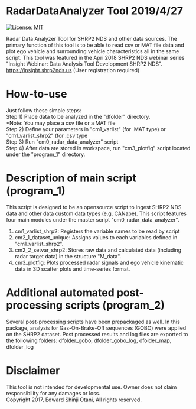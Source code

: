 # RadarDataAnalyzer Tool    2019/4/27  <br/>
[![License: MIT](https://img.shields.io/badge/License-MIT-yellow.svg)](https://opensource.org/licenses/MIT)

Radar Data Analyzer Tool for SHRP2 NDS and other data sources.
The primary function of this tool is to be able to read csv or MAT file data and plot ego vehicle and surrounding vehicle characteristics all in the same script.
This tool was featured in the Apri 2018 SHRP2 NDS webinar series "Insight Webinar: Data Analysis Tool Development SHRP2 NDS".
https://insight.shrp2nds.us   (User registration required)

# How-to-use
Just follow these simple steps: <br/>
  Step 1) Place data to be analyzed in the "dfolder" directory. <br/>
          *Note: You may place a csv file or a MAT file <br/>
  Step 2) Define your parameters in "cm1_varlist" (for .MAT type) or "cm1_varlist_shrp2" (for .csv type <br/>
  Step 3) Run "cm0_radar_data_analyzer" script <br/>
  Step 4) After data are stored in workspace, run "cm3_plotfig" script located under the "program_1" directory. <br/>

# Description of main script (program_1)
This script is designed to be an opensource script to ingest SHRP2 NDS data and other data custom data types (e.g. CANape).
This script features four main modules under the master script "cm0_radar_data_analyzer".
 1. cm1_varlist_shrp2: Registers the variable names to be read by script
 2. cm2_1_dataset_unique:  Assigns values to each variables defined in "cm1_varlist_shrp2".
 3. cm2_2_setvar_shrp2:  Stores raw data and calculated data (including radar target data) in the structure "M_data". 
 4. cm3_plotfig:  Plots processed radar signals and ego vehicle kinematic data in 3D scatter plots and time-series format.
 
 # Additional automated post-processing scripts (program_2)
 Several post-processing scripts have been prepackaged as well.
 In this package, analysis for Gas-On-Brake-Off sequences (GOBO) were applied on the SHRP2 dataset.
 Post processed results and log files are exported to the following folders:
   dfolder_gobo, dfolder_gobo_log, dfolder_map, dfolder_log
 
 # Disclaimer
 This tool is not intended for developmental use.  Owner does not claim responsibility for any damages or loss. <br/>
 Copyright 2017, Edward Shinji Otani, All rights reserved.
